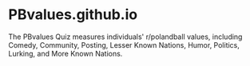 # PBvalues.github.io
The PBvalues Quiz measures individuals' r/polandball values, including Comedy, Community, Posting, Lesser Known Nations, Humor, Politics, Lurking, and More Known Nations.
